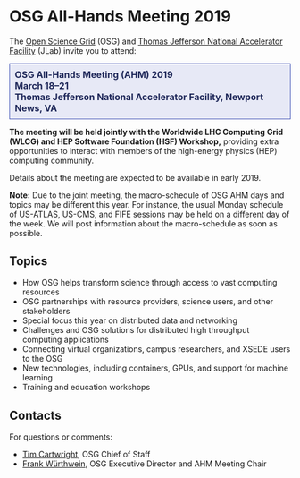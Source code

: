 # OSG All-Hands Meeting 2019

The [Open Science Grid](https://www.opensciencegrid.org) (OSG) and [Thomas Jefferson National Accelerator
Facility](https://www.jlab.org) (JLab) invite you to attend:

<div style="border: 1px solid #3F51B5; color: #20295A; background-color: #E7E9F6; padding: 1ex; font-size: 115%; font-weight: bold;">
  OSG All-Hands Meeting (AHM) 2019
  <br>
  March 18&ndash;21
  <br>
  Thomas Jefferson National Accelerator Facility, Newport News, VA
</div>

**The meeting will be held jointly with the Worldwide LHC Computing Grid (WLCG) and HEP Software Foundation (HSF)
Workshop,** providing extra opportunities to interact with members of the high-energy physics (HEP) computing community.

Details about the meeting are expected to be available in early 2019.

**Note:** Due to the joint meeting, the macro-schedule of OSG AHM days and topics may be different this year.  For
instance, the usual Monday schedule of US-ATLAS, US-CMS, and FIFE sessions may be held on a different day of the week.
We will post information about the macro-schedule as soon as possible.

## Topics

* How OSG helps transform science through access to vast computing resources
* OSG partnerships with resource providers, science users, and other stakeholders
* Special focus this year on distributed data and networking
* Challenges and OSG solutions for distributed high throughput computing applications
* Connecting virtual organizations, campus researchers, and XSEDE users to the OSG
* New technologies, including containers, GPUs, and support for machine learning
* Training and education workshops

## Contacts

For questions or comments:

* [Tim Cartwright](mailto:cat@cs.wisc.edu), OSG Chief of Staff
* [Frank Würthwein](mailto:fkw@ucsd.edu), OSG Executive Director and AHM Meeting Chair
